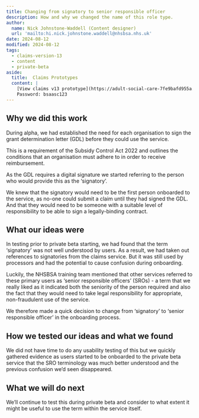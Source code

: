 ```yaml
---
title: Changing from signatory to senior responsible officer
description: How and why we changed the name of this role type.
author:
  name: Nick Johnstone-Waddell (Content designer)
  url: 'mailto:hi.nick.johnstone.waddell@nhsbsa.nhs.uk'
date: 2024-08-12
modified: 2024-08-12
tags:
  - claims-version-13
  - content
  - private-beta
aside:
  title:  Claims Prototypes
  content: |
    [View claims v13 prototype](https://adult-social-care-7fe9bafd955a.herokuapp.com/claims/prototypes/design/v13/) 
    Password: bsaasc123
---
```


## Why we did this work

During alpha, we had established the need for each organisation to sign the grant determination letter (GDL) before they could use the service.

This is a requirement of the Subsidy Control Act 2022 and outlines the conditions that an organisation must adhere to in order to receive reimbursement.

As the GDL requires a digital signature we started referring to the person who would provide this as the ‘signatory’.

We knew that the signatory would need to be the first person onboarded to the service, as no-one could submit a claim until they had signed the GDL. And that they would need to be someone with a suitable level of responsibility to be able to sign a legally-binding contract.

## What our ideas were

In testing prior to private beta starting, we had found that the term ‘signatory’ was not well understood by users. As a result, we had taken out references to signatories from the claims service. But it was still used by processors and had the potential to cause confusion during onboarding.

Luckily, the NHSBSA training team mentioned that other services referred to these primary users as ‘senior responsible officers’ (SROs) - a term that we really liked as it indicated both the seniority of the person required and also the fact that they would need to take legal responsibility for appropriate, non-fraudulent use of the service.

We therefore made a quick decision to change from ‘signatory’ to ‘senior responsible officer’ in the onboarding process. 

## How we tested our ideas and what we found

We did not have time to do any usability testing of this but we quickly gathered evidence as users started to be onboarded to the private beta service that the SRO terminology was much better understood and the previous confusion we’d seen disappeared.

## What we will do next

We’ll continue to test this during private beta and consider to what extent it might be useful to use the term within the service itself.